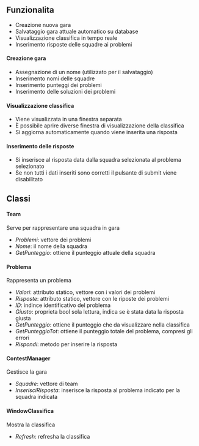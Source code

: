 ## Funzionalita
* Creazione nuova gara
* Salvataggio gara attuale automatico su database
* Visualizzazione classifica in tempo reale
* Inserimento risposte delle squadre ai problemi

#### Creazione gara
* Assegnazione di un nome (utilizzato per il salvataggio)
* Inserimento nomi delle squadre
* Inserimento punteggi dei problemi
* Inserimento delle soluzioni dei problemi

#### Visualizzazione classifica
* Viene visualizzata in una finestra separata
* È possibile aprire diverse finestra di visualizzazione della classifica
* Si aggiorna automaticamente quando viene inserita una risposta

#### Inserimento delle risposte
* Si inserisce al risposta data dalla squadra selezionata al problema selezionato
* Se non tutti i dati inseriti sono corretti il pulsante di submit viene disabilitato


## Classi

#### Team
Serve per rappresentare una squadra in gara

* *Problemi*:     vettore dei problemi
* *Nome*:         il nome della squadra
* *GetPunteggio*: ottiene il punteggio attuale della squadra

#### Problema
Rappresenta un problema

* *Valori*:          attributo statico, vettore con i valori dei problemi
* *Risposte*:        attributo statico, vettore con le riposte dei problemi
* *ID*:              indince identificativo del problema
* *Giusto*:          proprieta bool sola lettura, indica se è stata data la risposta giusta
* *GetPunteggio*:    ottiene il punteggio che da visualizzare nella classifica
* *GetPunteggioTot*: ottiene il punteggio totale del problema, compresi gli errori
* *Rispondi*:        metodo per inserire la risposta

#### ContestManager
Gestisce la gara

* *Squadre*:           vettore di team
* *InserisciRisposta*: inserisce la risposta al problema indicato per la squadra indicata

#### WindowClassifica
Mostra la classifica
* *Refresh*: refresha la classifica
